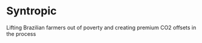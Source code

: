 # Syntropic

Lifting Brazilian farmers out of poverty and creating premium CO2 offsets in the process 

